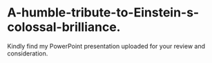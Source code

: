 # A-humble-tribute-to-Einstein-s-colossal-brilliance.
Kindly find my PowerPoint presentation uploaded for your review and consideration.

